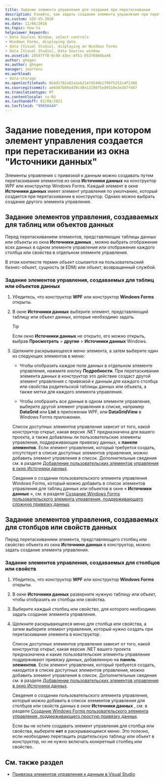 ```yaml
---
title: Задание элемента управления для создания при перетаскивании
description: Узнайте, как задать создание элемента управления при перетаскивании из окна Источники данных на конструктор WPF или конструктор Windows Forms в Visual Studio.
ms.custom: SEO-VS-2020
ms.date: 11/04/2016
ms.topic: how-to
helpviewer_keywords:
- Data Sources Window, select controls
- Windows Forms, displaying data
- data [Visual Studio], displaying on Windows Forms
- data [Visual Studio], Data Sources window
ms.assetid: 20597ff8-0c98-43ec-8fb1-05376804ba48
author: ghogen
ms.author: ghogen
manager: jmartens
ms.workload:
- data-storage
ms.openlocfilehash: 6b4d1782a82a1eb2147d540b1799f5152c4f2308
ms.sourcegitcommit: ae6d47b09a439cd0e13180f5e89510e3e347fd47
ms.translationtype: MT
ms.contentlocale: ru-RU
ms.lasthandoff: 02/08/2021
ms.locfileid: "99858440"
---
```

# <a name="set-the-control-to-be-created-when-dragging-from-the-data-sources-window"></a>Задание поведения, при котором элемент управления создается при перетаскивании из окна "Источники данных"

Элементы управления с привязкой к данным можно создавать путем перетаскивания элементов из окна **Источники данных** на конструктор WPF или конструктор Windows Forms. Каждый элемент в окне **Источники данных** имеет элемент управления по умолчанию, который создается при перетаскивании в конструктор. Однако можно выбрать создание другого элемента управления.

## <a name="set-the-controls-to-be-created-for-data-tables-or-objects"></a>Задание элементов управления, создаваемых для таблиц или объектов данных

Перед перетаскиванием элементов, представляющих таблицы данных или объекты из окна **Источники данных** , можно выбрать отображение всех данных в одном элементе управления или отображение каждого столбца или свойства в отдельном элементе управления.

В этом контексте термин *объект* ссылается на пользовательский бизнес-объект, сущность (в EDM) или объект, возвращенный службой.

### <a name="to-set-the-controls-to-be-created-for-data-tables-or-objects"></a>Задание элементов управления, создаваемых для таблиц или объектов данных

1. Убедитесь, что конструктор **WPF** или конструктор **Windows Forms** открыты.

2. В окне **Источники данных** выберите элемент, представляющий таблицу или объект данных, которые необходимо задать.

   > [!TIP]
   > Если окно **Источники данных** не открыто, его можно открыть, выбрав **Просмотреть**  >  **другие**  >  **Источники данных** Windows.

3. Щелкните раскрывающееся меню элемента, а затем выберите один из следующих элементов в меню:

    - Чтобы отобразить каждое поле данных в отдельном элементе управления, нажмите кнопку **Подробности**. При перетаскивании элемента данных в конструктор это действие создаст другой элемент управления с привязкой к данным для каждого столбца или свойства родительской таблицы данных или объекта, а также метки для каждого элемента управления.

    - Чтобы отобразить все данные в одном элементе управления, выберите другой элемент управления в списке, например **DataGrid** или **List** в приложении WPF, или **DataGridView** в Windows Forms приложении.

    Список доступных элементов управления зависит от того, какой конструктор открыт, какая версия .NET предназначена для вашего проекта, а также добавлены ли пользовательские элементы управления, поддерживающие привязку данных, к **панели элементов**. Если элемент управления, который требуется создать, отсутствует в списке доступных элементов управления, можно добавить элемент управления в список. Дополнительные сведения см. в разделе [Добавление пользовательских элементов управления в окно Источники данных](../data-tools/add-custom-controls-to-the-data-sources-window.md).

    Сведения о создании пользовательского элемента управления Windows Forms, который можно добавить в список элементов управления для таблиц данных или объектов в окне « **Источники данных** », см. в разделе [Создание Windows Forms пользовательского элемента управления, поддерживающего сложную привязку данных](../data-tools/create-a-windows-forms-user-control-that-supports-complex-data-binding.md).

## <a name="set-the-controls-to-be-created-for-data-columns-or-properties"></a>Задание элементов управления, создаваемых для столбцов или свойств данных

Перед перетаскиванием элемента, представляющего столбец или свойство объекта из окна **Источники данных** в конструктор, можно задать создание элемента управления.

### <a name="to-set-the-controls-to-be-created-for-columns-or-properties"></a>Задание элементов управления, создаваемых для столбцов или свойств

1. Убедитесь, что конструктор **WPF** или конструктор **Windows Forms** открыты.

2. В окне **Источники данных** разверните нужную таблицу или объект, чтобы отобразить их столбцы или свойства.

3. Выберите каждый столбец или свойство, для которого необходимо задать создание элемента управления.

4. Щелкните раскрывающееся меню для столбца или свойства, а затем выберите элемент управления, который нужно создать при перетаскивании элемента в конструктор.

     Список доступных элементов управления зависит от того, какой конструктор открыт, какая версия .NET вашего проекта предназначена и какие пользовательские элементы управления поддерживают привязку данных, добавленную на **панель элементов**. Если элемент управления, который требуется создать, находится в списке доступных элементов управления, можно добавить элемент управления в список. Дополнительные сведения см. в разделе [Добавление пользовательских элементов управления в окно Источники данных](../data-tools/add-custom-controls-to-the-data-sources-window.md).

     Сведения о создании пользовательского элемента управления, который можно добавить в список элементов управления для столбцов или свойств данных в окне **Источники данных** , см. в разделе [Создание Windows Forms пользовательского элемента управления, поддерживающего простую привязку данных](../data-tools/create-a-windows-forms-user-control-that-supports-simple-data-binding.md).

     Если вы не хотите создавать элемент управления для столбца или свойства, выберите **нет** в раскрывающемся меню. Это полезно, если необходимо перетащить родительскую таблицу или объект в конструктор, но не нужно включать конкретный столбец или свойство.

## <a name="see-also"></a>См. также раздел

- [Привязка элементов управления к данным в Visual Studio](../data-tools/bind-controls-to-data-in-visual-studio.md)
